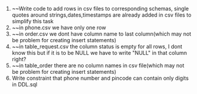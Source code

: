1. ~~Write code to add rows in csv files to corresponding schemas, single quotes around strings,dates,timestamps are already added in csv files to simplify this task
2. ~~in phone.csv we have only one row
3. ~~in order.csv we dont have column name to last column(which may not be problem for creating insert statements)
4. ~~in table_request.csv the column status is empty for all rows, I dont know this but if it is to be NULL we have to write "NULL" in that column right?
5. ~~in table_order there are no column names in csv file(which may not be problem for creating insert statements)
6. Write constraint that phone number and pincode can contain only digits in DDL.sql